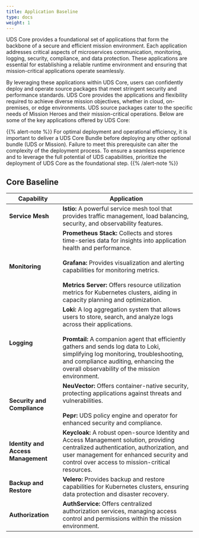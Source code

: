 ```yaml
---
title: Application Baseline
type: docs
weight: 1
---
```


UDS Core provides a foundational set of applications that form the backbone of a secure and efficient mission environment. Each application addresses critical aspects of microservices communication, monitoring, logging, security, compliance, and data protection. These applications are essential for establishing a reliable runtime environment and ensuring that mission-critical applications operate seamlessly.

By leveraging these applications within UDS Core, users can confidently deploy and operate source packages that meet stringent security and performance standards. UDS Core provides the applications and flexibility required to achieve diverse mission objectives, whether in cloud, on-premises, or edge environments. UDS source packages cater to the specific needs of Mission Heroes and their mission-critical operations. Below are some of the key applications offered by UDS Core:

{{% alert-note %}}
For optimal deployment and operational efficiency, it is important to deliver a UDS Core Bundle before deploying any other optional bundle (UDS or Mission). Failure to meet this prerequisite can alter the complexity of the deployment process. To ensure a seamless experience and to leverage the full potential of UDS capabilities, prioritize the deployment of UDS Core as the foundational step.
{{% /alert-note %}}

## Core Baseline

| **Capability**                     | **Application**                                                                                                                                                                                                                                                                                                                                       |
| ---------------------------------- | ----------------------------------------------------------------------------------------------------------------------------------------------------------------------------------------------------------------------------------------------------------------------------------------------------------------------------------------------------- |
| **Service Mesh**                   | **Istio:** A powerful service mesh tool that provides traffic management, load balancing, security, and observability features.                                                                                                                                                                                                                       |
| **Monitoring**                     | **Prometheus Stack:** Collects and stores time-series data for insights into application health and performance.<br><br> **Grafana:** Provides visualization and alerting capabilities for monitoring metrics.<br><br> **Metrics Server:** Offers resource utilization metrics for Kubernetes clusters, aiding in capacity planning and optimization. |
| **Logging**                        | **Loki:** A log aggregation system that allows users to store, search, and analyze logs across their applications.<br><br> **Promtail:** A companion agent that efficiently gathers and sends log data to Loki, simplifying log monitoring, troubleshooting, and compliance auditing, enhancing the overall observability of the mission environment. |
| **Security and Compliance**        | **NeuVector:** Offers container-native security, protecting applications against threats and vulnerabilities.<br><br> **Pepr:** UDS policy engine and operator for enhanced security and compliance.                                                                                                                                                  |
| **Identity and Access Management** | **Keycloak:** A robust open-source Identity and Access Management solution, providing centralized authentication, authorization, and user management for enhanced security and control over access to mission-critical resources.                                                                                                                     |
| **Backup and Restore**             | **Velero:** Provides backup and restore capabilities for Kubernetes clusters, ensuring data protection and disaster recovery.                                                                                                                                                                                                                         |
| **Authorization**                  | **AuthService:** Offers centralized authorization services, managing access control and permissions within the mission environment.                                                                                                                                                                                                                   |
